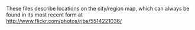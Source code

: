 
These files describe locations on the city/region map, which can always be
found in its most recent form at http://www.flickr.com/photos/rjbs/5514221036/

